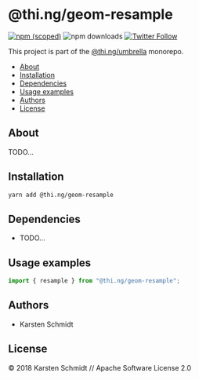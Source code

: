 # @thi.ng/geom-resample

[![npm (scoped)](https://img.shields.io/npm/v/@thi.ng/geom-sample.svg)](https://www.npmjs.com/package/@thi.ng/geom-sample)
![npm downloads](https://img.shields.io/npm/dm/@thi.ng/geom-sample.svg)
[![Twitter Follow](https://img.shields.io/twitter/follow/thing_umbrella.svg?style=flat-square&label=twitter)](https://twitter.com/thing_umbrella)

This project is part of the
[@thi.ng/umbrella](https://github.com/thi-ng/umbrella/) monorepo.

<!-- TOC depthFrom:2 depthTo:3 -->

- [About](#about)
- [Installation](#installation)
- [Dependencies](#dependencies)
- [Usage examples](#usage-examples)
- [Authors](#authors)
- [License](#license)

<!-- /TOC -->

## About

TODO...

## Installation

```bash
yarn add @thi.ng/geom-resample
```

## Dependencies

- TODO...

## Usage examples

```ts
import { resample } from "@thi.ng/geom-resample";
```

## Authors

- Karsten Schmidt

## License

&copy; 2018 Karsten Schmidt // Apache Software License 2.0
